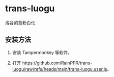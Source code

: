 # trans-luogu

洛谷的蓝粉白化

## 安装方法

1. 安装 Tampermonkey 等软件。

2. 打开 <https://github.com/RainPPR/trans-luogu/raw/refs/heads/main/trans-luogu.user.js>。
